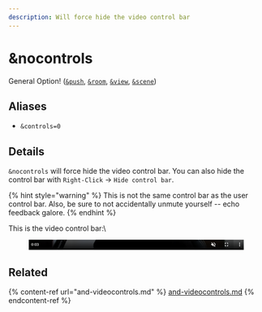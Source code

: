 ```yaml
---
description: Will force hide the video control bar
---
```


# \&nocontrols

General Option! ([`&push`](../../source-settings/push.md), [`&room`](../../general-settings/room.md), [`&view`](../view-parameters/view.md), [`&scene`](../view-parameters/scene.md))

## Aliases

* `&controls=0`

## Details

`&nocontrols` will force hide the video control bar. You can also hide the control bar with `Right-Click` -> `Hide control bar`.

{% hint style="warning" %}
This is not the same control bar as the user control bar. Also, be sure to not accidentally unmute yourself -- echo feedback galore.
{% endhint %}

This is the video control bar:\


<figure><img src="../../.gitbook/assets/image (1) (1).png" alt=""><figcaption></figcaption></figure>

## Related

{% content-ref url="and-videocontrols.md" %}
[and-videocontrols.md](and-videocontrols.md)
{% endcontent-ref %}
